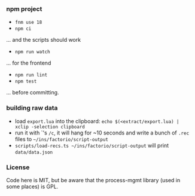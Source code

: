 ### npm project

 * `fnm use 18`
 * `npm ci`

... and the scripts should work

 * `npm run watch`

... for the frontend

 * `npm run lint`
 * `npm test`

... before committing.


### building raw data

 * load `export.lua` into the clipboard: `echo $(<extract/export.lua) | xclip -selection clipboard`
 * run it with \`'s `/c`, it will hang for ~10 seconds and write a bunch of `.rec` files to `~/ins/factorio/script-output`
 * `scripts/load-recs.ts ~/ins/factorio/script-output` will print `data/data.json`


### License

Code here is MIT, but be aware that the process-mgmt library (used in some places) is GPL.
